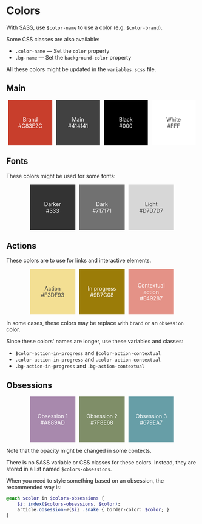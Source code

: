 # Colors

<style>
.container {
	display: -webkit-box;
	display: -webkit-flex;
	display: -ms-flexbox;
	display: flex;
	-webkit-box-align: center;
	-webkit-align-items: center;
	-ms-flex-align: center;
	align-items: center;
	-webkit-box-pack: center;
	-webkit-justify-content: center;
	-ms-flex-pack: center;
	justify-content: center;
}
.sample {
	display: -webkit-box;
	display: -webkit-flex;
	display: -ms-flexbox;
	display: flex;
	-webkit-box-align: center;
	-webkit-align-items: center;
	-ms-flex-align: center;
	align-items: center;
	-webkit-box-pack: center;
	-webkit-justify-content: center;
	-ms-flex-pack: center;
	justify-content: center;

	width:  110px;
	height: 110px;
	padding: 5px;
	margin: 0 5px;

	text-align: center;
	color: #FFF;
}
</style>

With SASS, use `$color-name` to use a color (e.g. `$color-brand`).

Some CSS classes are also available:

* `.color-name` — Set the `color` property
* `.bg-name` — Set the `background-color` property

All these colors might be updated in the `variables.scss` file.  

## Main

<div class="container">
	<div class="sample" style="background: #C83E2C">Brand<br/>#C83E2C</div>
	<div class="sample" style="background: #414141">Main<br/>#414141</div>
	<div class="sample" style="background: #000">Black<br/>#000</div>
	<div class="sample" style="background: #FFF; color: #414141">White<br/>#FFF</div>
</div>

## Fonts

These colors might be used for some fonts:

<div class="container">
	<div class="sample" style="background: #333">Darker<br/>#333</div>
	<div class="sample" style="background: #717171">Dark<br/>#717171</div>
	<div class="sample" style="background: #D7D7D7; color: #414141">Light<br/>#D7D7D7</div>
</div>

## Actions

These colors are to use for links and interactive elements.

<div class="container">
	<div class="sample" style="background: #F3DF93; color: #414141">Action<br/>#F3DF93</div>
	<div class="sample" style="background: #9B7C08">In progress<br/>#9B7C08</div>
	<div class="sample" style="background: #E49287">Contextual action<br/>#E49287</div>
</div>

In some cases, these colors may be replace with `brand` or an `obsession` color.

Since these colors' names are longer, use these variables and classes:

* `$color-action-in-progress` and `$color-action-contextual`
* `.color-action-in-progress` and `.color-action-contextual`
* `.bg-action-in-progress` and `.bg-action-contextual`

## Obsessions

<div class="container">
	<div class="sample" style="background: #A889AD">Obsession 1<br/>#A889AD</div>
	<div class="sample" style="background: #7F8E68">Obsession 2<br/>#7F8E68</div>
	<div class="sample" style="background: #679EA7">Obsession 3<br/>#679EA7</div>
</div>

Note that the opacity might be changed in some contexts.

There is no SASS variable or CSS classes for these colors. Instead, they are stored in a list named `$colors-obsessions`.

When you need to style something based on an obsession, the recommended way is:

```sass
@each $color in $colors-obsessions {
	$i: index($colors-obsessions, $color);
	article.obsession-#{$i} .snake { border-color: $color; }
}
```